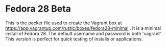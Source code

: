 # Fedora 28 Beta
This is the packer file used to create the Vagrant box at https://app.vagrantup.com/rustic/boxes/fedora28-minimal .
It is a minimal install of Fedora 28. The default username and password is both 'vagrant'
This version is perfect for quick testing of installs or applications.